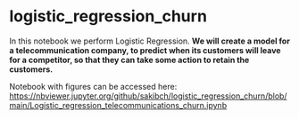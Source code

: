 # logistic_regression_churn

In this notebook we perform Logistic Regression. 
**We will create a model for a telecommunication company, to predict when its customers will leave for a competitor, so that they can take some action to retain the customers.**

Notebook with figures can be accessed here:
https://nbviewer.jupyter.org/github/sakibch/logistic_regression_churn/blob/main/Logistic_regression_telecommunications_churn.ipynb
